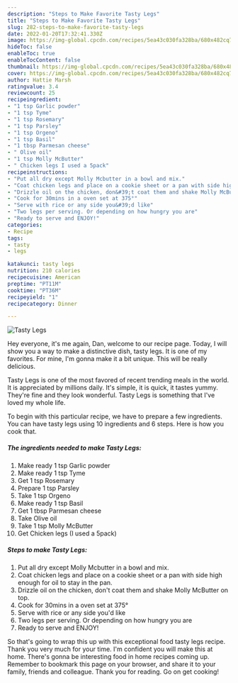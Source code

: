```yaml
---
description: "Steps to Make Favorite Tasty Legs"
title: "Steps to Make Favorite Tasty Legs"
slug: 282-steps-to-make-favorite-tasty-legs
date: 2022-01-20T17:32:41.330Z
image: https://img-global.cpcdn.com/recipes/5ea43c030fa328ba/680x482cq70/tasty-legs-recipe-main-photo.jpg
hideToc: false
enableToc: true
enableTocContent: false
thumbnail: https://img-global.cpcdn.com/recipes/5ea43c030fa328ba/680x482cq70/tasty-legs-recipe-main-photo.jpg
cover: https://img-global.cpcdn.com/recipes/5ea43c030fa328ba/680x482cq70/tasty-legs-recipe-main-photo.jpg
author: Hattie Marsh
ratingvalue: 3.4
reviewcount: 25
recipeingredient:
- "1 tsp Garlic powder"
- "1 tsp Tyme"
- "1 tsp Rosemary"
- "1 tsp Parsley"
- "1 tsp Orgeno"
- "1 tsp Basil"
- "1 tbsp Parmesan cheese"
- " Olive oil"
- "1 tsp Molly McButter"
- " Chicken legs I used a 5pack"
recipeinstructions:
- "Put all dry except Molly Mcbutter in a bowl and mix."
- "Coat chicken legs and place on a cookie sheet or a pan with side high enough for oil to stay in the pan."
- "Drizzle oil on the chicken, don&#39;t coat them and shake Molly McButter on top."
- "Cook for 30mins in a oven set at 375°"
- "Serve with rice or any side you&#39;d like"
- "Two legs per serving. Or depending on how hungry you are"
- "Ready to serve and ENJOY!"
categories:
- Recipe
tags:
- tasty
- legs

katakunci: tasty legs 
nutrition: 210 calories
recipecuisine: American
preptime: "PT11M"
cooktime: "PT36M"
recipeyield: "1"
recipecategory: Dinner

---
```



![Tasty Legs](https://img-global.cpcdn.com/recipes/5ea43c030fa328ba/680x482cq70/tasty-legs-recipe-main-photo.jpg)

Hey everyone, it's me again, Dan, welcome to our recipe page. Today, I will show you a way to make a distinctive dish, tasty legs. It is one of my favorites. For mine, I'm gonna make it a bit unique. This will be really delicious.



Tasty Legs is one of the most favored of recent trending meals in the world. It is appreciated by millions daily. It's simple, it is quick, it tastes yummy. They're fine and they look wonderful. Tasty Legs is something that I've loved my whole life.


To begin with this particular recipe, we have to prepare a few ingredients. You can have tasty legs using 10 ingredients and 6 steps. Here is how you cook that.

<!--inarticleads1-->

##### The ingredients needed to make Tasty Legs:

1. Make ready 1 tsp Garlic powder
1. Make ready 1 tsp Tyme
1. Get 1 tsp Rosemary
1. Prepare 1 tsp Parsley
1. Take 1 tsp Orgeno
1. Make ready 1 tsp Basil
1. Get 1 tbsp Parmesan cheese
1. Take  Olive oil
1. Take 1 tsp Molly McButter
1. Get  Chicken legs (I used a 5pack)




<!--inarticleads2-->

##### Steps to make Tasty Legs:

1. Put all dry except Molly Mcbutter in a bowl and mix.
1. Coat chicken legs and place on a cookie sheet or a pan with side high enough for oil to stay in the pan.
1. Drizzle oil on the chicken, don&#39;t coat them and shake Molly McButter on top.
1. Cook for 30mins in a oven set at 375°
1. Serve with rice or any side you&#39;d like
1. Two legs per serving. Or depending on how hungry you are
1. Ready to serve and ENJOY!



So that's going to wrap this up with this exceptional food tasty legs recipe. Thank you very much for your time. I'm confident you will make this at home. There's gonna be interesting food in home recipes coming up. Remember to bookmark this page on your browser, and share it to your family, friends and colleague. Thank you for reading. Go on get cooking!
